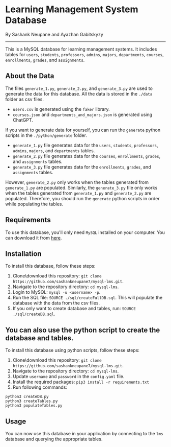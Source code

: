 # Learning Management System Database
By Sashank Neupane and Ayazhan Gabitskyzy

---
This is a MySQL database for learning management systems. It includes tables for `users`, `students`, `professors`, `admins`, `majors`, `departments`, `courses`, `enrollments`, `grades`, and `assignments`.

## About the Data

The files `generate_1.py`, `generate_2.py`, and `generate_3.py` are used to generate the data for this database. All the data is stored in the `./data` folder as csv files. 

- `users.csv` is generated using the `faker` library.
- `courses.json` and `departments_and_majors.json` is generated using ChatGPT.


If you want to generate data for yourself, you can run the `generate` python scripts in the `./python/generate` folder.
- `generate_1.py` file generates data for the `users`, `students`, `professors`, `admins`, `majors`, and `departments` tables. 
- `generate_2.py` file generates data for the `courses`, `enrollments`, `grades`, and `assignments` tables. 
- `generate_3.py` file generates data for the `enrollments`, `grades`, and `assignments` tables.

However, `generate_2.py` only works when the tables generated from `generate_1.py` are populated. Similarly, the `generate_3.py` file only works when the tables generated from `generate_1.py` and `generate_2.py` are populated. Therefore, you should run the `generate` python scripts in order while populating the tables.

## Requirements

To use this database, you'll only need `MySQL` installed on your computer. You can download it from [here](https://dev.mysql.com/downloads/mysql/).


## Installation

To install this database, follow these steps:
1. Clone\download this repository: `git clone https://github.com/sashankneupane7/mysql-lms.git`.
2. Navigate to the repository directory: `cd mysql-lms`.
3. Login to MySQL: `mysql -u <username> -p`.
4. Run the SQL file: `SOURCE ./sql/createFullDB.sql`. This will populate the database with the data from the csv files.
5. If you only want to create database and tables, run: `SOURCE ./sql/createDB.sql`.

## You can also use the python script to create the database and tables.

To install this database using python scripts, follow these steps:

1. Clone\download this repository: `git clone https://github.com/sashankneupane7/mysql-lms.git`.
2. Navigate to the repository directory: `cd mysql-lms`.
3. Update `username` and `password` in the `config.yaml` file.
3. Install the required packages: `pip3 install -r requirements.txt`
3. Run following commands:
```
python3 createDB.py
python3 createTables.py
python3 populateTables.py
```


## Usage

You can now use this database in your application by connecting to the `lms` database and querying the appropriate tables.



